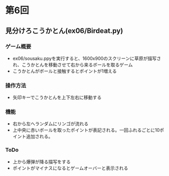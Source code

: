 # 第6回
## 見分けろこうかとん(ex06/Birdeat.py)
### ゲーム概要
- ex06/sousaku.ppyを実行すると、1600x900のスクリーンに草原が描写され、こうかとんを移動させて右から来るボールを取るゲーム
- こうかとんがボールと接触するとポイントが1増える
### 操作方法
- 矢印キーでこうかとんを上下左右に移動する
### 機能
- 右から左へランダムにリンゴが流れる
- 上中央に赤いボールを取ったポイントが表記される。一回ふれるごとに10ポイント追加される。
### ToDo
- 上から爆弾が降る描写をする
- ポイントがマイナスになるとゲームオーバーと表示される